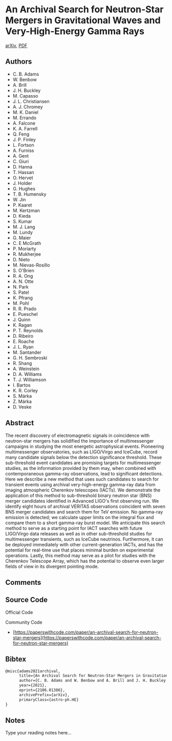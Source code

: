 
# An Archival Search for Neutron-Star Mergers in Gravitational Waves and Very-High-Energy Gamma Rays

[arXiv](https://arxiv.org/abs/2106.01386), [PDF](https://arxiv.org/pdf/2106.01386.pdf)

## Authors

- C. B. Adams
- W. Benbow
- A. Brill
- J. H. Buckley
- M. Capasso
- J. L. Christiansen
- A. J. Chromey
- M. K. Daniel
- M. Errando
- A. Falcone
- K. A. Farrell
- Q. Feng
- J. P. Finley
- L. Fortson
- A. Furniss
- A. Gent
- C. Giuri
- D. Hanna
- T. Hassan
- O. Hervet
- J. Holder
- G. Hughes
- T. B. Humensky
- W. Jin
- P. Kaaret
- M. Kertzman
- D. Kieda
- S. Kumar
- M. J. Lang
- M. Lundy
- G. Maier
- C. E McGrath
- P. Moriarty
- R. Mukherjee
- D. Nieto
- M. Nievas-Rosillo
- S. O'Brien
- R. A. Ong
- A. N. Otte
- N. Park
- S. Patel
- K. Pfrang
- M. Pohl
- R. R. Prado
- E. Pueschel
- J. Quinn
- K. Ragan
- P. T. Reynolds
- D. Ribeiro
- E. Roache
- J. L. Ryan
- M. Santander
- G. H. Sembroski
- R. Shang
- A. Weinstein
- D. A. Williams
- T. J. Williamson
- I. Bartos
- K. R. Corley
- S. Márka
- Z. Márka
- D. Veske

## Abstract

The recent discovery of electromagnetic signals in coincidence with neutron-star mergers has solidified the importance of multimessenger campaigns in studying the most energetic astrophysical events. Pioneering multimessenger observatories, such as LIGO/Virgo and IceCube, record many candidate signals below the detection significance threshold. These sub-threshold event candidates are promising targets for multimessenger studies, as the information provided by them may, when combined with contemporaneous gamma-ray observations, lead to significant detections. Here we describe a new method that uses such candidates to search for transient events using archival very-high-energy gamma-ray data from imaging atmospheric Cherenkov telescopes (IACTs). We demonstrate the application of this method to sub-threshold binary neutron star (BNS) merger candidates identified in Advanced LIGO's first observing run. We identify eight hours of archival VERITAS observations coincident with seven BNS merger candidates and search them for TeV emission. No gamma-ray emission is detected; we calculate upper limits on the integral flux and compare them to a short gamma-ray burst model. We anticipate this search method to serve as a starting point for IACT searches with future LIGO/Virgo data releases as well as in other sub-threshold studies for multimessenger transients, such as IceCube neutrinos. Furthermore, it can be deployed immediately with other current-generation IACTs, and has the potential for real-time use that places minimal burden on experimental operations. Lastly, this method may serve as a pilot for studies with the Cherenkov Telescope Array, which has the potential to observe even larger fields of view in its divergent pointing mode.

## Comments



## Source Code

Official Code



Community Code

- [https://paperswithcode.com/paper/an-archival-search-for-neutron-star-mergers](https://paperswithcode.com/paper/an-archival-search-for-neutron-star-mergers)

## Bibtex

```tex
@misc{adams2021archival,
      title={An Archival Search for Neutron-Star Mergers in Gravitational Waves and Very-High-Energy Gamma Rays}, 
      author={C. B. Adams and W. Benbow and A. Brill and J. H. Buckley and M. Capasso and J. L. Christiansen and A. J. Chromey and M. K. Daniel and M. Errando and A. Falcone and K. A. Farrell and Q. Feng and J. P. Finley and L. Fortson and A. Furniss and A. Gent and C. Giuri and D. Hanna and T. Hassan and O. Hervet and J. Holder and G. Hughes and T. B. Humensky and W. Jin and P. Kaaret and M. Kertzman and D. Kieda and S. Kumar and M. J. Lang and M. Lundy and G. Maier and C. E McGrath and P. Moriarty and R. Mukherjee and D. Nieto and M. Nievas-Rosillo and S. O'Brien and R. A. Ong and A. N. Otte and N. Park and S. Patel and K. Pfrang and M. Pohl and R. R. Prado and E. Pueschel and J. Quinn and K. Ragan and P. T. Reynolds and D. Ribeiro and E. Roache and J. L. Ryan and M. Santander and G. H. Sembroski and R. Shang and A. Weinstein and D. A. Williams and T. J. Williamson and I. Bartos and K. R. Corley and S. Márka and Z. Márka and D. Veske},
      year={2021},
      eprint={2106.01386},
      archivePrefix={arXiv},
      primaryClass={astro-ph.HE}
}
```

## Notes

Type your reading notes here...

